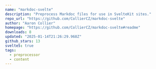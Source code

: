 ```yaml
---
name: "markdoc-svelte"
description: "Preprocess Markdoc files for use in SvelteKit sites."
repo_url: "https://github.com/CollierCZ/markdoc-svelte"
author: "Aaron Collier"
homepage: "https://github.com/CollierCZ/markdoc-svelte#readme"
downloads: 8
updated: "2025-01-14T21:26:29.968Z"
github_stars: 13
svelte5: true
tags: 
  - preprocessor
  - content
---
```

